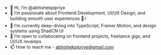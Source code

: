 - 👋 Hi, I’m @abhishekpipriye  
- 👀 I’m passionate about Frontend Development, UI/UX Design, and building smooth user experiences 🎨⚡  
- 🌱 I’m currently deep-diving into TypeScript, Framer Motion, and design systems using ShadCN UI  
- 💞️ I’m open to collaborating on frontend projects, freelance gigs, and UI/UX revamps  
- 📫 How to reach me - abhishekpipriye@gmail.com  

<!---
abhishekpipriye/abhishekpipriye is a ✨ special ✨ repository because its `README.md` (this file) appears on your GitHub profile.

You can click the Preview link to take a look at your changes.
--->
